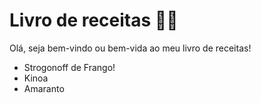 #	Livro de receitas :man_cook:



Olá, seja bem-vindo ou bem-vida ao meu livro de receitas!

- Strogonoff de Frango!
- Kinoa
- Amaranto
